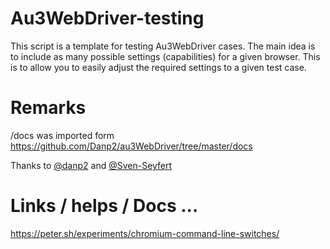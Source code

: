 # Au3WebDriver-testing
This script is a template for testing Au3WebDriver cases.
The main idea is to include as many possible settings (capabilities) for a given browser.
This is to allow you to easily adjust the required settings to a given test case.


# Remarks
/docs was imported form 
https://github.com/Danp2/au3WebDriver/tree/master/docs

Thanks to [@danp2](https://github.com/Danp2) and [@Sven-Seyfert](https://github.com/Sven-Seyfert)


# Links / helps / Docs ...
https://peter.sh/experiments/chromium-command-line-switches/
